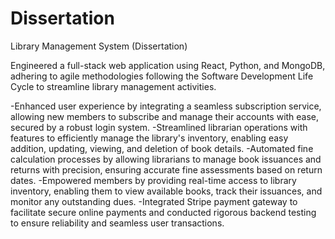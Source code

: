 # Dissertation

Library Management System (Dissertation)

Engineered a full-stack web application using React, Python, and MongoDB, adhering to agile methodologies following the Software Development Life Cycle to streamline library management activities.

-Enhanced user experience by integrating a seamless subscription service, allowing new members to subscribe and manage their accounts with ease, secured by a robust login system.
-Streamlined librarian operations with features to efficiently manage the library's inventory, enabling easy addition, updating, viewing, and deletion of book details.
-Automated fine calculation processes by allowing librarians to manage book issuances and returns with precision, ensuring accurate fine assessments based on return dates.
-Empowered members by providing real-time access to library inventory, enabling them to view available books, track their issuances, and monitor any outstanding dues.
-Integrated Stripe payment gateway to facilitate secure online payments and conducted rigorous backend testing to ensure reliability and seamless user transactions.
